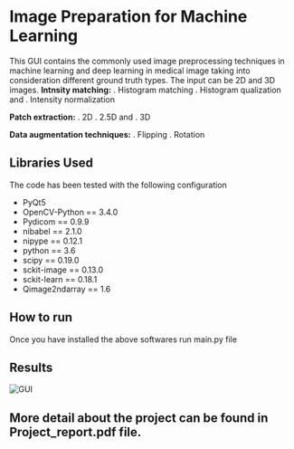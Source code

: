 # Image Preparation for Machine Learning
This GUI contains the commonly used image preprocessing techniques in machine learning and deep learning in medical image taking into consideration different ground truth types. The input can be 2D and 3D images.
**Intnsity matching:**
. Histogram matching
. Histogram qualization and 
. Intensity normalization

**Patch extraction:**
. 2D
. 2.5D and 
. 3D

**Data augmentation techniques:**
. Flipping
. Rotation

## Libraries Used
The code has been tested with the following configuration
- PyQt5
- OpenCV-Python == 3.4.0
- Pydicom == 0.9.9
- nibabel == 2.1.0
- nipype == 0.12.1
- python == 3.6
- scipy == 0.19.0
- sckit-image == 0.13.0
- sckit-learn == 0.18.1
- Qimage2ndarray == 1.6

## How to run 
Once you have installed the above softwares run main.py file

## Results
![](gui.PNG "GUI")

## More detail about the project can be found in Project_report.pdf file.

